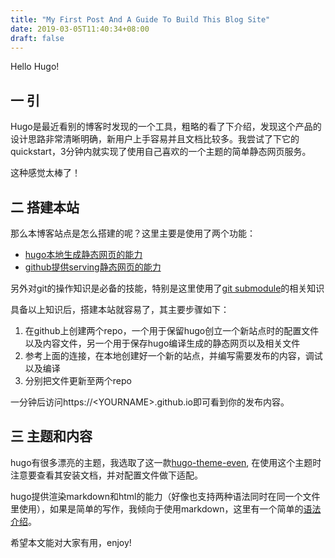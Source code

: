 ```yaml
---
title: "My First Post And A Guide To Build This Blog Site"
date: 2019-03-05T11:40:34+08:00
draft: false
---
```


Hello Hugo!

## 一 引

Hugo是最近看别的博客时发现的一个工具，粗略的看了下介绍，发现这个产品的设计思路非常清晰明确，新用户上手容易并且文档比较多。我尝试了下它的quickstart，3分钟内就实现了使用自己喜欢的一个主题的简单静态网页服务。

这种感觉太棒了！

## 二 搭建本站

那么本博客站点是怎么搭建的呢？这里主要是使用了两个功能：

* [hugo本地生成静态网页的能力](https://gohugo.io/getting-started/quick-start/)
* [github提供serving静态网页的能力](https://gohugo.io/hosting-and-deployment/hosting-on-github/)

另外对git的操作知识是必备的技能，特别是这里使用了[git submodule](https://www.vogella.com/tutorials/GitSubmodules/article.html)的相关知识

具备以上知识后，搭建本站就容易了，其主要步骤如下：

1. 在github上创建两个repo，一个用于保留hugo创立一个新站点时的配置文件以及内容文件，另一个用于保存hugo编译生成的静态网页以及相关文件
2. 参考上面的连接，在本地创建好一个新的站点，并编写需要发布的内容，调试以及编译
3. 分别把文件更新至两个repo

一分钟后访问https://\<YOURNAME\>.github.io即可看到你的发布内容。

## 三 主题和内容

hugo有很多漂亮的主题，我选取了这一款[hugo-theme-even](https://github.com/olOwOlo/hugo-theme-even), 在使用这个主题时注意要查看其安装文档，并对配置文件做下适配。

hugo提供渲染markdown和html的能力（好像也支持两种语法同时在同一个文件里使用），如果是简单的写作，我倾向于使用markdown，这里有一个简单的[语法介绍](https://github.com/adam-p/markdown-here/wiki/Markdown-Cheatsheet)。

希望本文能对大家有用，enjoy!
